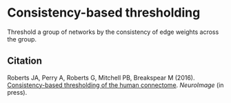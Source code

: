 # Consistency-based thresholding
Threshold a group of networks by the consistency of edge weights across the group.

## Citation
Roberts JA, Perry A, Roberts G, Mitchell PB, Breakspear M (2016). [Consistency-based thresholding of the human connectome](http://www.sciencedirect.com/science/article/pii/S1053811916305316). *NeuroImage* (in press).
